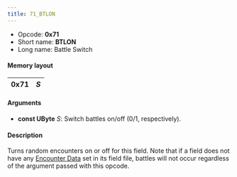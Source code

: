 ```yaml
---
title: 71_BTLON
---
```


- Opcode: **0x71**
- Short name: **BTLON**
- Long name: Battle Switch

#### Memory layout

| 0x71 | *S* |
|------|-----|

#### Arguments

- **const UByte** *S*: Switch battles on/off (0/1, respectively).

#### Description

Turns random encounters on or off for this field. Note that if a field does not have any [Encounter Data](../../Encounter.md) set in its field file, battles will not occur regardless of the argument passed with this opcode.
